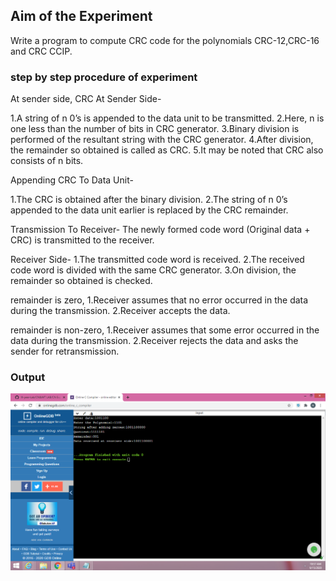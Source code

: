 ## Aim of the Experiment
Write a program to compute CRC code for the polynomials CRC-12,CRC-16 and CRC CCIP.

### step by step procedure of experiment
At sender side,
CRC At Sender Side-

1.A string of n 0’s is appended to the data unit to be transmitted.
2.Here, n is one less than the number of bits in CRC generator.
3.Binary division is performed of the resultant string with the CRC generator.
4.After division, the remainder so obtained is called as CRC.
5.It may be noted that CRC also consists of n bits.

Appending CRC To Data Unit-

1.The CRC is obtained after the binary division.
2.The string of n 0’s appended to the data unit earlier is replaced by the CRC remainder.

Transmission To Receiver-
The newly formed code word (Original data + CRC) is transmitted to the receiver.

Receiver Side-
1.The transmitted code word is received.
2.The received code word is divided with the same CRC generator.
3.On division, the remainder so obtained is checked.

remainder is zero,
1.Receiver assumes that no error occurred in the data during the transmission.
2.Receiver accepts the data.

remainder is non-zero,
1.Receiver assumes that some error occurred in the data during the transmission.
2.Receiver rejects the data and asks the sender for retransmission.

### Output
![output](crc.png)
